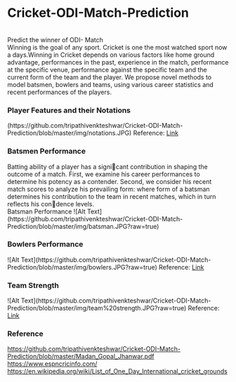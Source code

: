 # Cricket-ODI-Match-Prediction
<br>
 Predict the winner of ODI- Match
<br>
Winning is the goal of any sport. Cricket is one the most watched sport now a days.Winning in Cricket depends on various factors like home ground advantage, performances in the past, experience in the match, performance at the specific venue, performance against the specific team and the current form of the team and the player. We propose novel methods to model batsmen, bowlers and teams, using various career statistics and recent performances of the players.
<br>

<h3>Player Features and their Notations</h3>
(https://github.com/tripathivenkteshwar/Cricket-ODI-Match-Prediction/blob/master/img/notations.JPG)
Reference:
<a href="https://github.com/tripathivenkteshwar/Cricket-ODI-Match-Prediction/blob/master/Madan_Gopal_Jhanwar.pdf" alt="Research">Link</a>
<br>

<h3>Batsmen Performance</h3>
Batting ability of a player has a signicant contribution in shaping the outcome of a match. First, we examine his career performances to determine his potency as a contender. Second, we consider his recent match scores to analyze his prevailing form: where form of a batsman determines his contribution to the team in recent matches, which in turn reflects his condence levels.
<br>
Batsman Performance
![Alt Text](https://github.com/tripathivenkteshwar/Cricket-ODI-Match-Prediction/blob/master/img/batsman.JPG?raw=true)
<br>
<h3> Bowlers Performance</h3>
![Alt Text](https://github.com/tripathivenkteshwar/Cricket-ODI-Match-Prediction/blob/master/img/bowlers.JPG?raw=true)
Reference:
<a href="https://github.com/tripathivenkteshwar/Cricket-ODI-Match-Prediction/blob/master/Madan_Gopal_Jhanwar.pdf" alt="Research">Link</a>
<br>

<h3>Team Strength</h3>
![Alt Text](https://github.com/tripathivenkteshwar/Cricket-ODI-Match-Prediction/blob/master/img/team%20strength.JPG?raw=true)
Reference:
<a href="https://github.com/tripathivenkteshwar/Cricket-ODI-Match-Prediction/blob/master/Madan_Gopal_Jhanwar.pdf" alt="Research">Link</a>
<br>

<h3> Reference</h3>
<a href="https://github.com/tripathivenkteshwar/Cricket-ODI-Match-Prediction/blob/master/Madan_Gopal_Jhanwar.pdf" alt="Research">https://github.com/tripathivenkteshwar/Cricket-ODI-Match-Prediction/blob/master/Madan_Gopal_Jhanwar.pdf</a>
<br>
<a href="https://www.espncricinfo.com/" alt="Data">https://www.espncricinfo.com/</a>
<br>
<a href="https://en.wikipedia.org/wiki/List_of_One_Day_International_cricket_grounds" alt="Ground">https://en.wikipedia.org/wiki/List_of_One_Day_International_cricket_grounds</a>
 <br>
